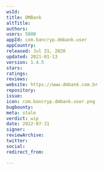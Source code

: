 ```yaml
---
wsId: 
title: DMBank
altTitle: 
authors: 
users: 5000
appId: com.bancryp.dmbank.user
appCountry: 
released: Jul 31, 2020
updated: 2021-01-13
version: 1.4.5
stars: 
ratings: 
reviews: 
website: https://www.dmbank.com.br
repository: 
issue: 
icon: com.bancryp.dmbank.user.png
bugbounty: 
meta: stale
verdict: wip
date: 2022-07-31
signer: 
reviewArchive: 
twitter: 
social: 
redirect_from: 

---
```


